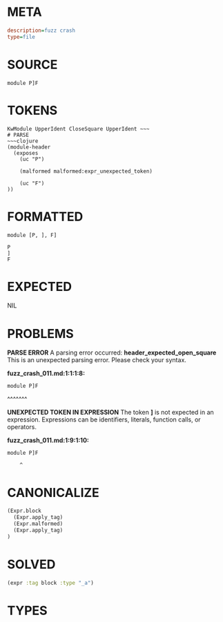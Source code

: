 # META
~~~ini
description=fuzz crash
type=file
~~~
# SOURCE
~~~roc
module P]F
~~~
# TOKENS
~~~text
KwModule UpperIdent CloseSquare UpperIdent ~~~
# PARSE
~~~clojure
(module-header
  (exposes
    (uc "P")

    (malformed malformed:expr_unexpected_token)

    (uc "F")
))
~~~
# FORMATTED
~~~roc
module [P, ], F]

P
]
F
~~~
# EXPECTED
NIL
# PROBLEMS
**PARSE ERROR**
A parsing error occurred: **header_expected_open_square**
This is an unexpected parsing error. Please check your syntax.

**fuzz_crash_011.md:1:1:1:8:**
```roc
module P]F
```
^^^^^^^


**UNEXPECTED TOKEN IN EXPRESSION**
The token **]** is not expected in an expression.
Expressions can be identifiers, literals, function calls, or operators.

**fuzz_crash_011.md:1:9:1:10:**
```roc
module P]F
```
        ^


# CANONICALIZE
~~~clojure
(Expr.block
  (Expr.apply_tag)
  (Expr.malformed)
  (Expr.apply_tag)
)
~~~
# SOLVED
~~~clojure
(expr :tag block :type "_a")
~~~
# TYPES
~~~roc
~~~
